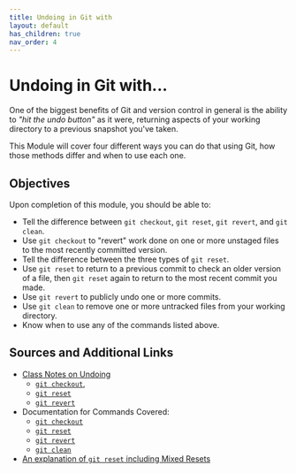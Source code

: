 ```yaml
---
title: Undoing in Git with
layout: default
has_children: true
nav_order: 4
---
```




# Undoing in Git with...

One of the biggest benefits of Git and version control in general is the ability to *"hit the undo button"* as it were, returning aspects of your working directory to a previous snapshot you've taken.

This Module will cover four different ways you can do that using Git, how those methods differ and when to use each one.


## Objectives

Upon completion of this module, you should be able to:

- Tell the difference between ```git checkout```, ```git reset```, ```git revert```, and ```git clean```.
- Use ```git checkout``` to "revert" work done on one or more unstaged files to the most recently committed version.
- Tell the difference between the three types of ```git reset```.
- Use ```git reset``` to return to a previous commit to check an older version of a file, then ```git reset``` again to return to the most recent commit you made.
- Use ```git revert``` to publicly undo one or more commits.
- Use ```git clean``` to remove one or more untracked files from your working directory.
- Know when to use any of the commands listed above.

## Sources and Additional Links

- [Class Notes on Undoing](https://stungeye.github.io/Software-Development-And-Documentation-1/02-git-version-control-next-steps/index.html#3) 
    - [```git checkout```](https://stungeye.github.io/Software-Development-And-Documentation-1/02-git-version-control-next-steps/index.html#4),
    - [```git reset```](https://stungeye.github.io/Software-Development-And-Documentation-1/02-git-version-control-next-steps/index.html#6)
    - [```git revert```](https://stungeye.github.io/Software-Development-And-Documentation-1/02-git-version-control-next-steps/index.html#11)
- Documentation for Commands Covered:
    - [```git checkout```](https://git-scm.com/docs/git-checkout)
    - [```git reset```](https://git-scm.com/docs/git-reset)
    - [```git revert```](https://git-scm.com/docs/git-revert)
    - [```git clean```](https://git-scm.com/docs/git-clean)
- [An explanation of ```git reset``` including Mixed Resets](https://practicalseries.com/1002-vcs/02-05-concept.html#js--020505)